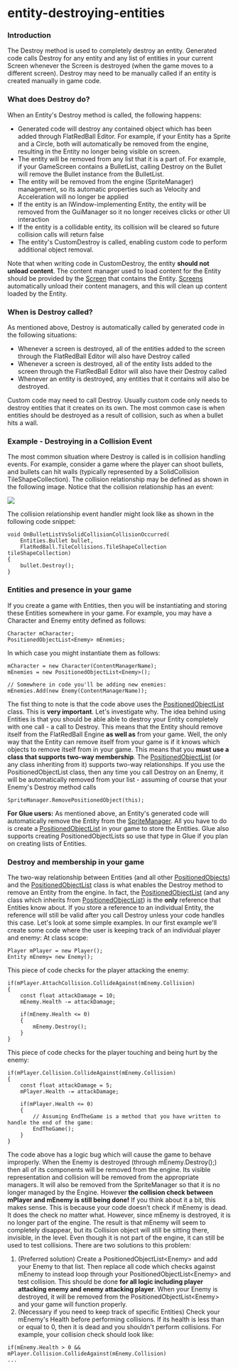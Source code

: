# entity-destroying-entities

### Introduction

The Destroy method is used to completely destroy an entity. Generated code calls Destroy for any entity and any list of entities in your current Screen whenever the Screen is destroyed (when the game moves to a different screen). Destroy may need to be manually called if an entity is created manually in game code.

### What does Destroy do?

When an Entity's Destroy method is called, the following happens:

* Generated code will destroy any contained object which has been added through FlatRedBall Editor. For example, if your Entity has a Sprite and a Circle, both will automatically be removed from the engine, resulting in the Entity no longer being visible on screen.
* The entity will be removed from any list that it is a part of. For example, if your GameScreen contains a BulletList, calling Destroy on the Bullet will remove the Bullet instance from the BulletList.
* The entity will be removed from the engine (SpriteManager) management, so its automatic properties such as Velocity and Acceleration will no longer be applied
* If the entity is an IWindow-implementing Entity, the entity will be removed from the GuiManager so it no longer receives clicks or other UI interaction
* If the entity is a collidable entity, its collision will be cleared so future collision calls will return false
* The entity's CustomDestroy is called, enabling custom code to perform additional object removal.

Note that when writing code in CustomDestroy, the entity **should not unload content**. The content manager used to load content for the Entity should be provided by the [Screen](../../../../frb/docs/index.php) that contains the Entity. [Screens](../../../../frb/docs/index.php) automatically unload their content managers, and this will clean up content loaded by the Entity.

### When is Destroy called?

As mentioned above, Destroy is automatically called by generated code in the following situations:

* Whenever a screen is destroyed, all of the entities added to the screen through the FlatRedBall Editor will also have Destroy called
* Whenever a screen is destroyed, all of the entity lists added to the screen through the FlatRedBall Editor will also have their Destroy called
* Whenever an entity is destroyed, any entities that it contains will also be destroyed.

Custom code may need to call Destroy. Usually custom code only needs to destroy entities that it creates on its own. The most common case is when entities should be destroyed as a result of collision, such as when a bullet hits a wall.

### Example - Destroying in a Collision Event

The most common situation where Destroy is called is in collision handling events. For example, consider a game where the player can shoot bullets, and bullets can hit walls (typically represented by a SolidCollision TileShapeCollection). The collision relationship may be defined as shown in the following image. Notice that the collision relationship has an event:

![](../../../../media/2021-11-img_61814c88b1382.png)

The collision relationship event handler might look like as shown in the following code snippet:

```
void OnBulletListVsSolidCollisionCollisionOccurred(
    Entities.Bullet bullet,
    FlatRedBall.TileCollisions.TileShapeCollection tileShapeCollection)
{
    bullet.Destroy();
}
```

### Entities and presence in your game

If you create a game with Entities, then you will be instantiating and storing these Entities somewhere in your game. For example, you may have a Character and Enemy entity defined as follows:

```
Character mCharacter;
PositionedObjectList<Enemy> mEnemies;
```

In which case you might instantiate them as follows:

```
mCharacter = new Character(ContentManagerName);
mEnemies = new PositionedObjectList<Enemy>();

// Somewhere in code you'll be adding new enemies:
mEnemies.Add(new Enemy(ContentManagerName));
```

The fist thing to note is that the code above uses the [PositionedObjectList](../../../../frb/docs/index.php) class. This is **very important**. Let's investigate why. The idea behind using Entities is that you should be able able to destroy your Entity completely with one call - a call to Destroy. This means that the Entity should remove itself from the FlatRedBall Engine **as well as** from your game. Well, the only way that the Entity can remove itself from your game is if it knows which objects to remove itself from in your game. This means that you **must use a class that supports two-way membership**. The [PositionedObjectList](../../../../frb/docs/index.php) (or any class inheriting from it) supports two-way relationships. If you use the PositionedObjectList class, then any time you call Destroy on an Enemy, it will be automatically removed from your list - assuming of course that your Enemy's Destroy method calls

```
SpriteManager.RemovePositionedObject(this);
```

**For Glue users:** As mentioned above, an Entity's generated code will automatically remove the Entity from the [SpriteManager](../../../../frb/docs/index.php). All you have to do is create a [PositionedObjectList](../../../../frb/docs/index.php) in your game to store the Entities. Glue also supports creating PositionedObjectLists so use that type in Glue if you plan on creating lists of Entities.

### Destroy and membership in your game

The two-way relationship between Entities (and all other [PositionedObjects](../../../../frb/docs/index.php)) and the [PositionedObjectList](../../../../frb/docs/index.php) class is what enables the Destroy method to remove an Entity from the engine. In fact, the [PositionedObjectList](../../../../frb/docs/index.php) (and any class which inherits from [PositionedObjectList](../../../../frb/docs/index.php)) is the **only** reference that Entities know about. If you store a reference to an individual Entity, the reference will still be valid after you call Destroy unless your code handles this case. Let's look at some simple examples. In our first example we'll create some code where the user is keeping track of an individual player and enemy: At class scope:

```
Player mPlayer = new Player();
Entity mEnemy= new Enemy();
```

This piece of code checks for the player attacking the enemy:

```
if(mPlayer.AttachCollision.CollideAgainst(mEnemy.Collision)
{
    const float attackDamage = 10;
    mEnemy.Health -= attackDamage;

    if(mEnemy.Health <= 0)
    {
        mEnemy.Destroy();
    }
}
```

This piece of code checks for the player touching and being hurt by the enemy:

```
if(mPlayer.Collision.CollideAgainst(mEnemy.Collision)
{
    const float attackDamage = 5;
    mPlayer.Health -= attackDamage;

    if(mPlayer.Health <= 0)
    {
        // Assuming EndTheGame is a method that you have written to handle the end of the game:
        EndTheGame();
    }
}
```

The code above has a logic bug which will cause the game to behave improperly. When the Enemy is destroyed (through mEnemy.Destroy();) then all of its components will be removed from the engine. Its visible representation and collision will be removed from the appropriate managers. It will also be removed from the SpriteManager so that it is no longer managed by the Engine. However **the collision check between mPlayer and mEnemy is still being done!** If you think about it a bit, this makes sense. This is because your code doesn't check if mEnemy is dead. It does the check no matter what. However, since mEnemy is destroyed, it is no longer part of the engine. The result is that mEnemy will seem to completely disappear, but its Collision object will still be sitting there, invisible, in the level. Even though it is not part of the engine, it can still be used to test collisions. There are two solutions to this problem:

1. (Preferred solution) Create a PositionedObjectList\<Enemy> and add your Enemy to that list. Then replace all code which checks against mEnemy to instead loop through your PositionedObjectList\<Enemy> and test collision. This should be done **for all logic including player attacking enemy and enemy attacking player**. When your Enemy is destroyed, it will be removed from the PositionedObjectList\<Enemy> and your game will function properly.
2. (Necessary if you need to keep track of specific Entities) Check your mEnemy's Health before performing collisions. If its health is less than or equal to 0, then it is dead and you shouldn't perform collisions. For example, your collision check should look like:

&#x20;

```
if(mEnemy.Health > 0 && mPlayer.Collision.CollideAgainst(mEnemy.Collision)
...
```
